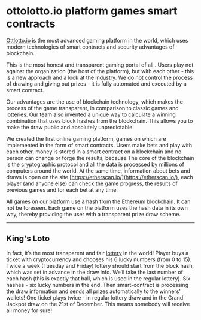 # ottolotto.io platform games smart contracts
 		
[Ottlotto.io](https://ottolotto.io) is the most advanced gaming platform in the world, which uses modern technologies of smart contracts and security advantages of blockchain.

This is the most honest and transparent gaming portal of all . Users play not against the organization (the host of the platform), but with each other - this is a new approach and a look at the industry. We do not control the process of drawing and giving out prizes - it is fully automated and executed by a smart contract.

Our advantages are the use of blockchain technology, which makes the process of the game transparent, in comparison to classic games and lotteries. Our team also invented a unique way to calculate a winning combination that uses block hashes from the blockchain. This allows you to make the draw public and absolutely unpredictable.


We created the first online gaming platform, games on which are implemented in the form of smart contracts. Users make bets and play with each other, money is stored in a smart contract on a blockchain and no person can change or forge the results, because The core of the blockchain is the cryptographic protocol and all the data is processed by millions of computers around the world. At the same time, information about bets and draws is open on the site [https://etherscan.io/](https://etherscan.io/), each player (and anyone else) can check the game progress, the results of previous games and for each bet at any time.

All games on our platform use a hash from the Ethereum blockchain. It can not be foreseen. Each game on the platform uses the hash data in its own way, thereby providing the user with a transparent prize draw scheme.

 ------------------------	

## King's Loto
In fact, it’s the most transparent and fair [lottery](https://ottolotto.io/en/kings-loto) in the world! Player buys a ticket with cryptocurrency and chooses his 6 lucky numbers (from 0 to 15). Twice a week (Tuesday and Friday) lottery should start from the block hash, which was set in advance in the draw info. We’ll take the last number of each hash (this is exactly that ball, which is used in the regular lottery). Six hashes - six lucky numbers in the end. Then smart-contract is processing the draw 
information and sends all prizes automatically to the winners' wallets! One ticket plays twice - in regular lottery draw and in the Grand Jackpot draw on the 21st of December. This means somebody will receive all money for sure!